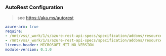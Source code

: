 ### AutoRest Configuration

> see https://aka.ms/autorest

``` yaml
azure-arm: true
require:
- /mnt/vss/_work/1/s/azure-rest-api-specs/specification/addons/resource-manager/readme.md
- /mnt/vss/_work/1/s/azure-rest-api-specs/specification/addons/resource-manager/readme.go.md
license-header: MICROSOFT_MIT_NO_VERSION
module-version: 0.1.0

```